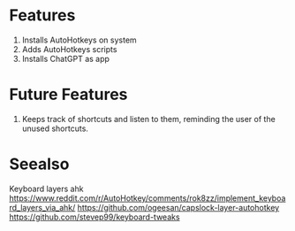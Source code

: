 # Features
1. Installs AutoHotkeys on system
2. Adds AutoHotkeys scripts
4. Installs ChatGPT as app

# Future Features
1. Keeps track of shortcuts and listen to them, reminding the user of the unused shortcuts.
  
# Seealso

Keyboard layers ahk 
https://www.reddit.com/r/AutoHotkey/comments/rok8zz/implement_keyboard_layers_via_ahk/
https://github.com/ogeesan/capslock-layer-autohotkey
https://github.com/stevep99/keyboard-tweaks
